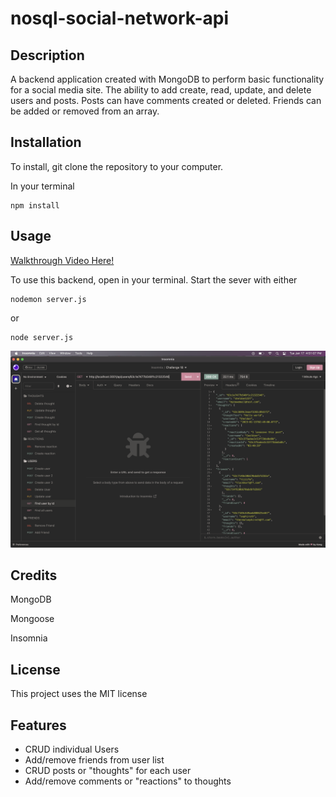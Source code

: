 # nosql-social-network-api

## Description

A backend application created with MongoDB to perform basic functionality for a social media site. The ability to add create, read, update, and delete users and posts. Posts can have comments created or deleted. Friends can be added or removed from an array. 

## Installation

To install, git clone the repository to your computer.
 
In your terminal

```
npm install
```

## Usage 

[Walkthrough Video Here!]()

To use this backend, open in your terminal. Start the sever with either

```
nodemon server.js
```

or 

```
node server.js
```

![insomnia backend route testing](./assets/images/insomniatest.png)

## Credits

MongoDB

Mongoose

Insomnia

## License

This project uses the MIT license

## Features 

* CRUD individual Users
* Add/remove friends from user list
* CRUD posts or "thoughts" for each user
* Add/remove comments or "reactions" to thoughts

